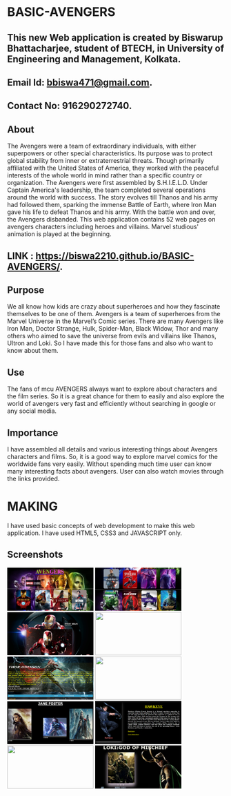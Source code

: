 # BASIC-AVENGERS
## This new Web application is created by Biswarup Bhattacharjee, student of BTECH, in University of Engineering and Management, Kolkata.
## Email Id: bbiswa471@gmail.com. 
## Contact No: 916290272740. 
## About 
The Avengers were a team of extraordinary individuals, with either superpowers or other special characteristics. Its purpose was to protect global stability from inner or extraterrestrial threats. Though primarily affiliated with the United States of America, they worked with the peaceful interests of the whole world in mind rather than a specific country or organization. The Avengers were first assembled by S.H.I.E.L.D. Under Captain America's leadership, the team completed several operations around the world with success. The story evolves till Thanos and his army had followed them, sparking the immense Battle of Earth, where Iron Man gave his life to defeat Thanos and his army. With the battle won and over, the Avengers disbanded. This web application contains 52 web pages on avengers characters including heroes and villains. Marvel studious' animation is played at the beginning. 
## LINK : https://biswa2210.github.io/BASIC-AVENGERS/.
## Purpose
We all know how kids are crazy about superheroes and how they fascinate themselves to be one of them. Avengers is a team of superheroes from the Marvel Universe in the Marvel’s Comic series. There are many Avengers like Iron Man, Doctor Strange, Hulk, Spider-Man, Black Widow, Thor and many others who aimed to save the universe from evils and villains like Thanos, Ultron and Loki. So I have made this for those fans and also who want to know about them.
## Use
The fans of mcu AVENGERS always want to explore about characters and the film series. So it is a great chance for them to easily and also explore the world of avengers very fast and efficiently without searching in google or any social media. 
## Importance
I have assembled all details and various interesting things about Avengers characters and films. So, it is a good way to explore marvel comics for the worldwide fans very easily. Without spending much time user can know many interesting facts about avengers. User can also watch movies through the links provided.
# MAKING
I have used basic concepts of web development to make this web application. I have used HTML5, CSS3 and JAVASCRIPT only. 
## Screenshots 
<img src="s1.PNG" width="200" height= "100">
<img src="s2.PNG" width="200" height= "100">
<img src="s3.PNG" width="200" height= "100">
<img src="s4.PNG" width="200" height= "100">
<img src="s5.PNG" width="200" height= "100">
<img src="s6.PNG" width="200" height= "100">
<img src="s7.PNG" width="200" height= "100">
<img src="s8.PNG" width="200" height= "100">
<img src="s9.PNG" width="200" height= "100">
<img src="s10.PNG" width="200" height= "100">
